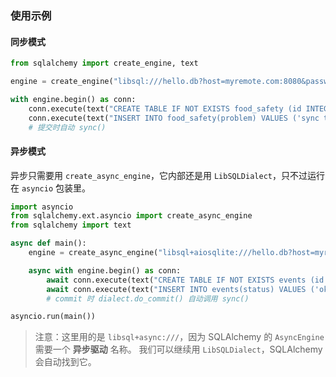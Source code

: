 ### 使用示例

#### 同步模式

```python
from sqlalchemy import create_engine, text

engine = create_engine("libsql:///hello.db?host=myremote.com:8080&password=TOKEN")

with engine.begin() as conn:
    conn.execute(text("CREATE TABLE IF NOT EXISTS food_safety (id INTEGER PRIMARY KEY, problem TEXT)"))
    conn.execute(text("INSERT INTO food_safety(problem) VALUES ('sync test')"))
    # 提交时自动 sync()
```

#### 异步模式

异步只需要用 `create_async_engine`，它内部还是用 `LibSQLDialect`，只不过运行在 `asyncio` 包装里。

```python
import asyncio
from sqlalchemy.ext.asyncio import create_async_engine
from sqlalchemy import text

async def main():
    engine = create_async_engine("libsql+aiosqlite:///hello.db?host=myremote.com:8080&password=TOKEN")

    async with engine.begin() as conn:
        await conn.execute(text("CREATE TABLE IF NOT EXISTS events (id INTEGER PRIMARY KEY, status TEXT)"))
        await conn.execute(text("INSERT INTO events(status) VALUES ('ok')"))
        # commit 时 dialect.do_commit() 自动调用 sync()

asyncio.run(main())
```

> 注意：这里用的是 `libsql+async:///`，因为 SQLAlchemy 的 `AsyncEngine` 需要一个 **异步驱动** 名称。
> 我们可以继续用 `LibSQLDialect`，SQLAlchemy 会自动找到它。
